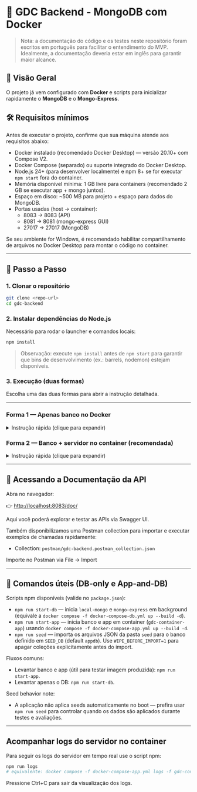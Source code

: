 # 🚀 GDC Backend - MongoDB com Docker

> Nota: a documentação do código e os testes neste repositório foram escritos em português para facilitar o entendimento do MVP. Idealmente, a documentação deveria estar em inglês para garantir maior alcance.

## 📌 Visão Geral

O projeto já vem configurado com **Docker** e scripts para inicializar rapidamente o **MongoDB** e o **Mongo-Express**.

## 🛠️ Requisitos mínimos

Antes de executar o projeto, confirme que sua máquina atende aos requisitos abaixo:

- Docker instalado (recomendado Docker Desktop) — versão 20.10+ com Compose V2.
- Docker Compose (separado) ou suporte integrado do Docker Desktop.
- Node.js 24+ (para desenvolver localmente) e npm 8+ se for executar `npm start` fora do container.
- Memória disponível mínima: 1 GB livre para containers (recomendado 2 GB se executar app + mongo juntos).
- Espaço em disco: ~500 MB para projeto + espaço para dados do MongoDB.
- Portas usadas (host → container):
  - 8083 → 8083 (API)
  - 8081 → 8081 (mongo-express GUI)
  - 27017 → 27017 (MongoDB)

Se seu ambiente for Windows, é recomendado habilitar compartilhamento de arquivos no Docker Desktop para montar o código no container.

---

## 🔧 Passo a Passo

### 1. Clonar o repositório

```bash
git clone <repo-url>
cd gdc-backend
```

### 2. Instalar dependências do Node.js

Necessário para rodar o launcher e comandos locais:

```bash
npm install
```

> Observação: execute `npm install` antes de `npm start` para garantir que bins de desenvolvimento (ex.: barrels, nodemon) estejam disponíveis.

### 3. Execução (duas formas)

Escolha uma das duas formas para abrir a instrução detalhada.

---

### Forma 1 — Apenas banco no Docker

<details>
<summary>Instrução rápida (clique para expandir)</summary>

Use esta forma se você quer apenas iniciar o banco e a interface do mongo:

```powershell
npm run start-db
```

Exemplo do console (build banco) — saída típica:

```
PS C:\WorkSpace\gdc-backend> npm run start-db

> gdc-backend@1.0.0 start-db
> docker compose -f docker-compose-db.yml up --build -d

time="2025-09-14T06:07:16-03:00" level=warning msg="C:\\WorkSpace\\gdc-backend\\docker-compose-db.yml: the attribute `version` is obsolete, it will be ignored, please remove it to avoid potential confusion"
time="2025-09-14T06:07:17-03:00" level=warning msg="Found orphan containers ([gdc-container-app]) for this project. If you removed or renamed this service in your compose file, you can run this command with the --remove-orphans flag to clean it up."
[+] Running 2/2
 ✔ Container local-mongo    Healthy
 ✔ Container mongo-express  Started
```

Isso iniciará os serviços `local-mongo` e `mongo-express`.

## ✅ Verificando se o MongoDB está online

Após subir os containers, rode:

```bash
docker exec -it local-mongo mongosh -u admin -p secret --authenticationDatabase admin
```

Você verá uma saída parecida com:

```
Using MongoDB: 6.0.26
Using Mongosh: 2.5.7
test>
```

Agora execute:

```bash
db.adminCommand('ping')
```

Resultado esperado:

```
{ ok: 1 }
```

👉 Indica que o banco está pronto para uso!

⚠️ **Importante:** para rodar o backend, você deve:

- Sair do console do MongoDB com `Ctrl + C`, ou
- Abrir um novo terminal separado.

---

**Importar seeds (opcional)**  
Após subir o Mongo, você pode importar os seeds com:

```powershell
# import padrão (usa defaults: container local-mongo, DB appdb)
npm run seed

# para forçar limpeza antes do import (DESTRUTIVO)
WIPE_BEFORE_IMPORT=1 MONGO_CONTAINER=local-mongo SEED_DB=appdb npm run seed
```

Mongo Express (GUI) ficará disponível em: http://localhost:8081 (usuário: admin / senha: secret)

### Rodar o backend localmente (fora do container)

Com o banco em execução (Forma 1), você pode executar o servidor localmente na sua máquina (útil para debug):

1. Instale dependências (se ainda não instalou):

```powershell
npm install
```

2. Inicie o backend:

Após o Mongo estar online, inicie o backend:

```bash
npm start
```

Saída esperada no console:

```
[INFO ] [TSED] - Listen server on http://0.0.0.0:8083
[INFO ] [TSED] - Swagger UI is available on http://0.0.0.0:8083/doc/
```

O servidor ficará disponível em: http://localhost:8083/rest

</details>

### Forma 2 — Banco + servidor no container (recomendada)

<details>
<summary>Instrução rápida (clique para expandir)</summary>

Use esta forma se você quer subir o banco e executar o servidor dentro de um container (tudo via Docker).

Você pode usar o atalho npm já disponível para isso:

```powershell
npm run start-app
```

Exemplo do console (build + start) — saída típica:

```
PS C:\WorkSpace\gdc-backend> npm run start-app

> gdc-backend@1.0.0 start-app
> docker compose -f docker-compose-app.yml up --build -d

time="2025-09-14T05:42:51-03:00" level=warning msg="C:\\WorkSpace\\gdc-backend\\docker-compose-app.yml: the attribute `version` is obsolete, it will be ignored, please remove it to avoid potential confusion"
[+] Building 73.2s (19/19) FINISHED
 => [build 4/7] RUN npm ci
 ...
 => => naming to docker.io/library/gdc-backend-app:latest
[+] Running 4/4
 ✔ gdc-backend-app              Built
 ✔ Container gdc-container-app  Started
 ✔ Container local-mongo        Healthy
 ✔ Container mongo-express      Started
```

Após o build e start do container, acompanhe os logs:

```powershell
npm run logs
# equivalente:
docker compose -f docker-compose-app.yml logs -f gdc-container-app
```

Logs esperados do servidor (após containers prontos):

```
[INFO ] [TSED] - Listen server on http://0.0.0.0:8083
[INFO ] [TSED] - Swagger UI is available on http://0.0.0.0:8083/doc/
```

**Importar seeds (opcional)**  
Você pode importar os seeds imediatamente após subir os containers (usa `appdb` por padrão):

```powershell
# forma curta (usa tools/import-seeds.cjs)
npm run seed

# limpar explicitamente coleções antes do import (DESTRUTIVO)
WIPE_BEFORE_IMPORT=1 MONGO_CONTAINER=local-mongo SEED_DB=appdb npm run seed
```

Healthcheck: http://localhost:8083/rest/health

</details>

---

## 📖 Acessando a Documentação da API

Abra no navegador:

👉 [http://localhost:8083/doc/](http://localhost:8083/doc/)

Aqui você poderá explorar e testar as APIs via Swagger UI.

Também disponibilizamos uma Postman collection para importar e executar exemplos de chamadas rapidamente:

- Collection: `postman/gdc-backend.postman_collection.json`

Importe no Postman via File → Import

---

## 🧩 Comandos úteis (DB-only e App-and-DB)

Scripts npm disponíveis (valide no `package.json`):

- `npm run start-db` — inicia `local-mongo` e `mongo-express` em background (equivale a `docker compose -f docker-compose-db.yml up --build -d`).
- `npm run start-app` — inicia banco e app em container (`gdc-container-app`) usando `docker compose -f docker-compose-app.yml up --build -d`.
- `npm run seed` — importa os arquivos JSON da pasta `seed` para o banco definido em `SEED_DB` (default `appdb`). Use `WIPE_BEFORE_IMPORT=1` para apagar coleções explicitamente antes do import.

Fluxos comuns:

- Levantar banco e app (útil para testar imagem produzida): `npm run start-app`.
- Levantar apenas o DB: `npm run start-db`.

Seed behavior note:

- A aplicação não aplica seeds automaticamente no boot — prefira usar
  `npm run seed` para controlar quando os dados são aplicados durante testes e avaliações.

---

## Acompanhar logs do servidor no container

Para seguir os logs do servidor em tempo real use o script npm:

```powershell
npm run logs
# equivalente: docker compose -f docker-compose-app.yml logs -f gdc-container-app
```

Pressione Ctrl+C para sair da visualização dos logs.
